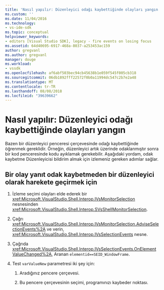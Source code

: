 ```yaml
---
title: 'Nasıl yapılır: Düzenleyici odağı kaybettiğinde olayları yangın | Microsoft Docs'
ms.custom: ''
ms.date: 11/04/2016
ms.technology:
- vs-ide-sdk
ms.topic: conceptual
helpviewer_keywords:
- editors [Visual Studio SDK], legacy - fire events on losing focus
ms.assetid: 64d40695-6917-468a-8037-a253453ac159
author: gregvanl
ms.author: gregvanl
manager: douge
ms.workload:
- vssdk
ms.openlocfilehash: af6abf503bec94cb45638b1e059f545f005cb318
ms.sourcegitcommit: 06db1892fff22572f0b0a11994dc547c2b7e2a48
ms.translationtype: MT
ms.contentlocale: tr-TR
ms.lasthandoff: 08/08/2018
ms.locfileid: "39639662"
---
```

# <a name="how-to-fire-events-when-the-editor-loses-focus"></a>Nasıl yapılır: Düzenleyici odağı kaybettiğinde olayları yangın
Bazen bir düzenleyici penceresi çerçevesinde odağı kaybettiğinde öğrenmek gereklidir. Örneğin, düzenleyici artık üzerinde odaklanmıştır sonra bir kod penceresinde kodu ayıklamak gerekebilir. Aşağıdaki yordam, odak kaybetme Düzenleyicisi bildirim almak için izlemeniz gereken adımlar sağlar.  
  
## <a name="to-fire-an-event-in-response-to-an-editor-losing-focus"></a>Bir olay yanıt odak kaybetmeden bir düzenleyici olarak harekete geçirmek için  
  
1.  İzleme seçimi olayları elde ederek bir <xref:Microsoft.VisualStudio.Shell.Interop.IVsMonitorSelection> nesnesinden <xref:Microsoft.VisualStudio.Shell.Interop.SVsShellMonitorSelection>.  
  
2.  Çağrı <xref:Microsoft.VisualStudio.Shell.Interop.IVsMonitorSelection.AdviseSelectionEvents%2A> ve verin, <xref:Microsoft.VisualStudio.Shell.Interop.IVsSelectionEvents> nesne.  
  
3.  Çağrıda <xref:Microsoft.VisualStudio.Shell.Interop.IVsSelectionEvents.OnElementValueChanged%2A>, Aranan `elementid==SEID_WindowFrame`.  
  
4.  Test `varValueNew` parametresi iki şey için:  
  
    1.  Aradığınız pencere çerçevesi.  
  
    2.  Bu pencere çerçevesinin seçimi, programınızı kaybeder noktası.